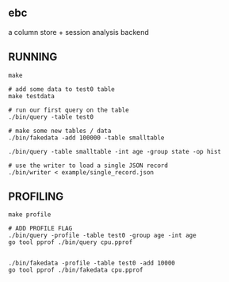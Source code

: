 ebc
--------

a column store + session analysis backend



RUNNING
-------

    make

    # add some data to test0 table
    make testdata

    # run our first query on the table
    ./bin/query -table test0

    # make some new tables / data
    ./bin/fakedata -add 100000 -table smalltable

    ./bin/query -table smalltable -int age -group state -op hist

    # use the writer to load a single JSON record
    ./bin/writer < example/single_record.json



PROFILING
---------

    make profile

    # ADD PROFILE FLAG
    ./bin/query -profile -table test0 -group age -int age
    go tool pprof ./bin/query cpu.pprof


    ./bin/fakedata -profile -table test0 -add 10000
    go tool pprof ./bin/fakedata cpu.pprof

